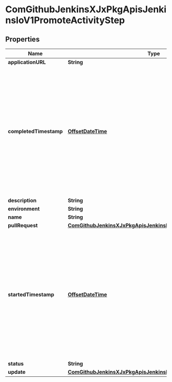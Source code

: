 
# ComGithubJenkinsXJxPkgApisJenkinsIoV1PromoteActivityStep

## Properties
Name | Type | Description | Notes
------------ | ------------- | ------------- | -------------
**applicationURL** | **String** |  |  [optional]
**completedTimestamp** | [**OffsetDateTime**](OffsetDateTime.md) | Time is a wrapper around time.Time which supports correct marshaling to YAML and JSON.  Wrappers are provided for many of the factory methods that the time package offers. |  [optional]
**description** | **String** |  |  [optional]
**environment** | **String** |  |  [optional]
**name** | **String** |  |  [optional]
**pullRequest** | [**ComGithubJenkinsXJxPkgApisJenkinsIoV1PromotePullRequestStep**](ComGithubJenkinsXJxPkgApisJenkinsIoV1PromotePullRequestStep.md) |  |  [optional]
**startedTimestamp** | [**OffsetDateTime**](OffsetDateTime.md) | Time is a wrapper around time.Time which supports correct marshaling to YAML and JSON.  Wrappers are provided for many of the factory methods that the time package offers. |  [optional]
**status** | **String** |  |  [optional]
**update** | [**ComGithubJenkinsXJxPkgApisJenkinsIoV1PromoteUpdateStep**](ComGithubJenkinsXJxPkgApisJenkinsIoV1PromoteUpdateStep.md) |  |  [optional]



